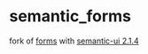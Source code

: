# semantic_forms
fork of [forms](https://github.com/spawnproc/forms.git)
with [semantic-ui 2.1.4](https://github.com/Semantic-Org/Semantic-UI)

